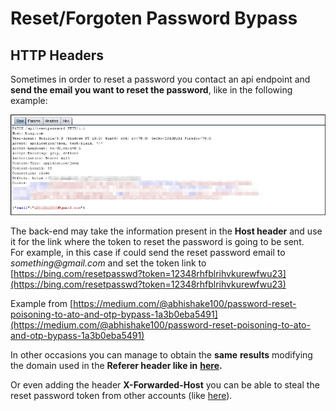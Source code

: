 # Reset/Forgoten Password Bypass

## HTTP Headers

Sometimes in order to reset a password you contact an api endpoint and **send the email you want to reset the password**, like in the following example:

![](.gitbook/assets/1_6qc-agcjyzwmf8rgnvr_eg.png)

The back-end may take the information present in the **Host header** and use it for the link where the token to reset the password is going to be sent.  
For example, in this case if could send the reset password email to _something@gmail.com_ and set the token link to [https://bing.com/resetpasswd?token=12348rhfblrihvkurewfwu23](https://bing.com/resetpasswd?token=12348rhfblrihvkurewfwu23)

Example from [https://medium.com/@abhishake100/password-reset-poisoning-to-ato-and-otp-bypass-1a3b0eba5491](https://medium.com/@abhishake100/password-reset-poisoning-to-ato-and-otp-bypass-1a3b0eba5491)

In other occasions you can manage to obtain the **same** **results** modifying the domain used in the **Referer header like in** [**here**](https://medium.com/bugbountywriteup/fun-with-header-and-forget-password-without-that-nasty-twist-cbf45e5cc8db)**.**

Or even adding the header **X-Forwarded-Host** you can be able to steal the reset password token from other accounts \(like [here](https://infosecwriteups.com/password-reset-token-leak-via-x-forwarded-host-4ed3e33dca31)\).

